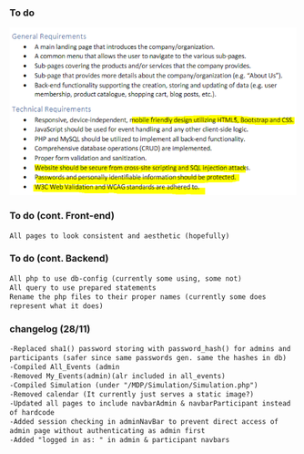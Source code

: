 ### To do
![alt text](https://github.com/kevinnivekkevin/ICT1004P2G6/blob/main/githubImages/Capture.PNG?raw=true)

### To do (cont. Front-end)
	All pages to look consistent and aesthetic (hopefully)
	
### To do (cont. Backend)
	All php to use db-config (currently some using, some not)
	All query to use prepared statements
	Rename the php files to their proper names (currently some does represent what it does)
	
### changelog (28/11)
	-Replaced sha1() password storing with password_hash() for admins and participants (safer since same passwords gen. same the hashes in db)
	-Compiled All_Events (admin
	-Removed My_Events(admin)(alr included in all_events)
	-Compiled Simulation (under "/MDP/Simulation/Simulation.php")
	-Removed calendar (It currently just serves a static image?)
	-Updated all pages to include navbarAdmin & navbarParticipant instead of hardcode
	-Added session checking in adminNavBar to prevent direct access of admin page without authenticating as admin first
	-Added "logged in as: " in admin & participant navbars
